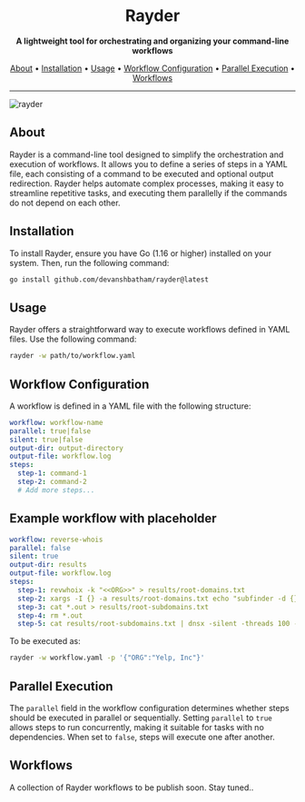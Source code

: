<h1 align="center">
  Rayder
</h1>

<p align="center">
  <strong>A lightweight tool for orchestrating and organizing your command-line workflows</strong>
</p>

<p align="center">
  <a href="#about">About</a> •
  <a href="#installation">Installation</a> •
  <a href="#usage">Usage</a> •
  <a href="#workflow-configuration">Workflow Configuration</a> •
  <a href="#parallel-execution">Parallel Execution</a> •
  <a href="#workflows">Workflows</a>
</p>

---

![rayder](https://github.com/devanshbatham/rayder/blob/main/static/rayder.png?raw=true)


## About

Rayder is a command-line tool designed to simplify the orchestration and execution of workflows. It allows you to define a series of steps in a YAML file, each consisting of a command to be executed and optional output redirection. Rayder helps automate complex processes, making it easy to streamline repetitive tasks, and executing them parallelly if the commands do not depend on each other. 

## Installation

To install Rayder, ensure you have Go (1.16 or higher) installed on your system. Then, run the following command:

```sh
go install github.com/devanshbatham/rayder@latest
```

## Usage

Rayder offers a straightforward way to execute workflows defined in YAML files. Use the following command:

```sh
rayder -w path/to/workflow.yaml
```

## Workflow Configuration

A workflow is defined in a YAML file with the following structure:

```yaml
workflow: workflow-name
parallel: true|false
silent: true|false
output-dir: output-directory
output-file: workflow.log
steps:
  step-1: command-1
  step-2: command-2
  # Add more steps...
```


## Example workflow with placeholder

```yaml
workflow: reverse-whois
parallel: false
silent: true
output-dir: results
output-file: workflow.log
steps:
  step-1: revwhoix -k "<<ORG>>" > results/root-domains.txt
  step-2: xargs -I {} -a results/root-domains.txt echo "subfinder -d {} -o {}.out" | quaithe -workers 30 -silent
  step-3: cat *.out > results/root-subdomains.txt
  step-4: rm *.out
  step-5: cat results/root-subdomains.txt | dnsx -silent -threads 100 -o results/resolved-subdomains.txt
```

To be executed as: 

```sh
rayder -w workflow.yaml -p '{"ORG":"Yelp, Inc"}'
```



## Parallel Execution

The `parallel` field in the workflow configuration determines whether steps should be executed in parallel or sequentially. Setting `parallel` to `true` allows steps to run concurrently, making it suitable for tasks with no dependencies. When set to `false`, steps will execute one after another.


## Workflows

A collection of Rayder workflows to be publish soon. Stay tuned..